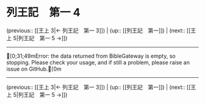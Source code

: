 # 列王記　第一 4

(previous:: [[王上 3|← 列王記　第一 3]]) | (up:: [[列王記　第一]]) | (next:: [[王上 5|列王記　第一 5 →]])

***
[0;31;49mError: the data returned from BibleGateway is empty, so stopping. Please check your usage, and if still a problem, please raise an issue on GitHub.[0m

***

(previous:: [[王上 3|← 列王記　第一 3]]) | (up:: [[列王記　第一]]) | (next:: [[王上 5|列王記　第一 5 →]])
